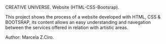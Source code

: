 CREATIVE UNIVERSE. Website (HTML-CSS-Bootsrap).

This project shows the process of a website developed with HTML, CSS & BOOTSRAP, its content allows an easy understanding and navegation between the services offered in relation with artistic areas.

Author: Marcela Z.Ciro.